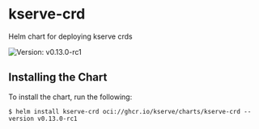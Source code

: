# kserve-crd

Helm chart for deploying kserve crds

![Version: v0.13.0-rc1](https://img.shields.io/badge/Version-v0.13.0--rc1-informational?style=flat-square)

## Installing the Chart

To install the chart, run the following:

```console
$ helm install kserve-crd oci://ghcr.io/kserve/charts/kserve-crd --version v0.13.0-rc1
```

